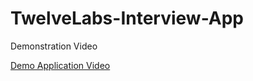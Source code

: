# TwelveLabs-Interview-App


Demonstration Video

[Demo Application Video](https://www.loom.com/share/20726cba8255469c8bb1111398839e42?sid=1c123f77-6a33-442c-883e-d0308299db70)
